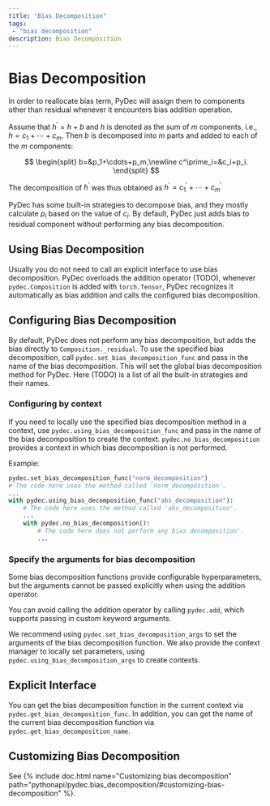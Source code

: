 ```yaml
---
title: "Bias Decomposition"
tags: 
 - "bias decomposition"
description: Bias Decomposition
---
```

# Bias Decomposition

In order to reallocate bias term, PyDec will assign them to components other than residual whenever it encounters bias addition operation.

Assume that $h^\prime=h+b$ and $h$ is denoted as the sum of $m$ components, i.e., $h=c_1+\cdots+c_m$. Then $b$ is decomposed into $m$ parts and added to each of the $m$ components:

$$
\begin{split}
b=&p_1+\cdots+p_m,\newline
c^\prime_i=&c_i+p_i.
\end{split}
$$

The decomposition of $h^\prime$ was thus obtained as $h^\prime=c^\prime_1+\cdots+c^\prime_m$

PyDec has some built-in strategies to decompose bias, and they mostly calculate $p_i$ based on the value of $c_i$. By default, PyDec just adds bias to residual component without performing any bias decomposition.

## Using Bias Decomposition

Usually you do not need to call an explicit interface to use bias decomposition. PyDec overloads the addition operator (TODO), whenever `pydec.Composition` is added with `torch.Tensor`, PyDec recognizes it automatically as bias addition and calls the configured bias decomposition.

## Configuring Bias Decomposition

By default, PyDec does not perform any bias decomposition, but adds the bias directly to `Composition._residual`. To use the specified bias decomposition, call `pydec.set_bias_decomposition_func` and pass in the name of the bias decomposition. This will set the global bias decomposition method for PyDec. Here (TODO) is a list of all the built-in strategies and their names.

### Configuring by context

If you need to locally use the specified bias decomposition method in a context, use `pydec.using_bias_decomposition_func` and pass in the name of the bias decomposition to create the context. `pydec.no_bias_decomposition` provides a context in which bias decomposition is not performed.

Example:
```python
pydec.set_bias_decomposition_func("norm_decomposition")
# The code here uses the method called 'norm_decomposition'.
...
with pydec.using_bias_decomposition_func("abs_decomposition"):
    # The code here uses the method called 'abs_decomposition'.
    ...
    with pydec.no_bias_decomposition():
        # The code here does not perform any bias decomposition'.
        ...
```
### Specify the arguments for bias decomposition

Some bias decomposition functions provide configurable hyperparameters, but the arguments cannot be passed explicitly when using the addition operator.

You can avoid calling the addition operator by calling `pydec.add`, which supports passing in custom keyword arguments.

We recommend using `pydec.set_bias_decomposition_args` to set the arguments of the bias decomposition function. We also provide the context manager to locally set parameters, using `pydec.using_bias_decomposition_args` to create contexts.

## Explicit Interface

You can get the bias decomposition function in the current context via `pydec.get_bias_decomposition_func`. In addition, you can get the name of the current bias decomposition function via `pydec.get_bias_decomposition_name`.

## Customizing Bias Decomposition

See {% include doc.html name="Customizing bias decomposition" path="pythonapi/pydec.bias_decomposition/#customizing-bias-decomposition" %}.